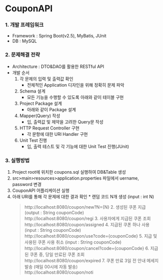 # CouponAPI

### 1. 개발 프레임워크
   - Framework : Spring Boot(v2.5), MyBatis, JUnit
   - DB : MySQL
### 2. 문제해결 전략
   - Architecture : DTO&DAO를 활용한 RESTful API
   - 개발 순서
        1. 각 문제의 입력 및 출력값 확인
            * 전체적인 Application 디자인을 위해 정확히 문제 파악
        2. Schema 설계
            * 모든 기능을 수행할 수 있도록 아래와 같이 테이블 구현
        3. Project Package 설계
            * 아래와 같이 Package 설계
        4. Mapper(Query) 작성
            * 입, 출력값 및 제약을 고려한 Query문 작성
        5. HTTP Request Controller 구현
            * 각 문항에 대한 URI Handler 구현
        6. Unit Test 진행
            * 입, 출력 테스트 및 각 기능에 대한 Unit Test 진행(JUnit)
   
### 3. 실행방법
   1. Project root에 위치한 coupons.sql 실행하여 DB&Table 생성
   2. src>main>resources>application.properties 파일에서 uername, password 변경
   3. CouponAPI 어플리케이션 실행
   4. 아래 URI를 통해 각 문제에 대한 결과 확인
    * 랜덤 코드 N개 생성 (input : int N)  
      > http://localhost:8080/coupon/new?N={N}
    2. 생성된 쿠폰 지급 (output : String couponCode)  
      > http://localhost:8080/coupon/regi
    3. 사용자에게 지급된 쿠폰 조회  
      > http://localhost:8080/coupon/assigned
    4. 지급된 쿠폰 하나 사용 (input : String couponCode)  
      > http://localhost:8080/coupon/use?code={couponCode}
    5. 지급 및 사용된 쿠폰 사용 취소 (input : String couponCode)  
      > http://localhost:8080/coupon/cancel?code={couponCode}
    6. 지급된 쿠폰 중, 당일 만료된 쿠폰 조회  
      > http://localhost:8080/coupon/expired
    7. 쿠폰 만료 3일 전 안내 메세지 발송 (매일 00시에 자동 발송)  
      > http://localhost:8080/coupon/noti
